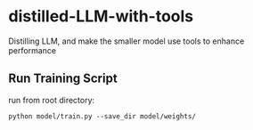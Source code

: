 # distilled-LLM-with-tools
Distilling LLM, and make the smaller model use tools to enhance performance

## Run Training Script

run from root directory:
```
python model/train.py --save_dir model/weights/
